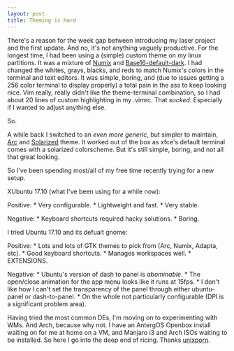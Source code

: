 ```yaml
---
layout: post
title: Theming is Hard
---
```


There's a reason for the week gap between introducing my laser project and the first update. 
And no, it's not anything vaguely productive. 
For the longest time, I had been using a (simple) custom theme on my linux partitions.
It was a mixture of [Numix](https://numixproject.org/) and [Base16-default-dark](https://github.com/chriskempson/base16).
I had changed the whites, grays, blacks, and reds to match Numix's colors in the terminal and text editors. 
It was simple, boring, and (due to issues getting a 256 color terminal to display properly) a total pain in the ass to keep looking nice.
Vim really, really didn't like the theme-terminal combination, so I had about 20 lines of custom highlighting in my .vimrc.
That *sucked*. 
Especially if I wanted to adjust anything else.

So.

A while back I switched to an *even more generic*, but simpler to maintain, [Arc](https://github.com/horst3180/arc-theme) and [Solarized](https://github.com/altercation/vim-colors-solarized) theme.
It worked out of the box as xfce's default terminal comes with a solarized colorscheme.
But it's still simple, boring, and not all that great looking.

So I've been spending most/all of my free time recently trying for a new setup. 

XUbuntu 17.10 (what I've been using for a while now):

Positive:
    * Very configurable.
    * Lightweight and fast.
    * Very stable.

Negative:
    * Keyboard shortcuts required hacky solutions.
    * Boring.

I tried Ubuntu 17.10 and its defualt gnome:

Positive:
    * Lots and lots of GTK themes to pick from (Arc, Numix, Adapta, etc).
    * Good keyboard shortcuts.
    * Manages workspaces well.
    * EXTENSIONS.

Negative:
    * Ubuntu's version of dash to panel is *abominable*.
    * The open/close animation for the app menu looks like it runs at 15fps.
    * I don't like how I can't set the transparency of the panel through either ubuntu-panel or dash-to-panel.
    * On the whole not particularly configurable (DPI is a significant problem area).

Having tried the most common DEs, I'm moving on to experimenting with WMs. 
And Arch, because why not.
I have an AntergOS Openbox install waiting on for me at home on a VM, and Manjaro i3 and Arch ISOs waiting to be installed.
So here I go into the deep end of ricing. 
Thanks [unixporn](https://www.reddit.com/r/unixporn).
